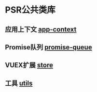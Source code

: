 # PSR公共类库

## 应用上下文 [app-context](app-context)
## Promise队列 [promise-queue](promise-queue)
## VUEX扩展 [store](store)
## 工具 [utils](utils)